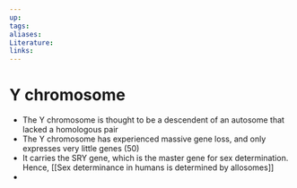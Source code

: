 ```yaml
---
up:
tags:
aliases:
Literature:
links:
---
```

# Y chromosome
- The Y chromosome is thought to be a descendent of an autosome that lacked a homologous pair
- The Y chromosome has experienced massive gene loss, and only expresses very little genes (50)
- It carries the SRY gene, which is the master gene for sex determination. Hence, [[Sex determinance in humans is determined by allosomes]]
- 